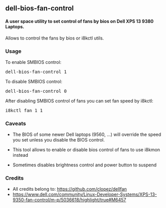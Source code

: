 ## dell-bios-fan-control

#### A user space utility to set control of fans by bios on Dell XPS 13 9380 Laptops.

Allows to control the fans by bios or i8kctl utils.

  

### Usage

To enable SMBIOS control:

<pre>
dell-bios-fan-control 1
</pre>

To disable SMBIOS control:

<pre>
dell-bios-fan-control 0
</pre>

After disabling SMBIOS control of fans you can set fan speed by i8kctl:

<pre>
i8kctl fan 1 1
</pre>

  

### Caveats

* The BIOS of some newer Dell laptops (9560, ...)
  will override the speed you set unless you disable the BIOS control.

* This tool allows to enable or disable bios control of fans to
  use i8kmon instead

* Sometimes disables brightness control and power button to suspend 

### Credits

* All credits belong to: https://github.com/clopez/dellfan
* https://www.dell.com/community/Linux-Developer-Systems/XPS-13-9350-fan-control/m-p/5036618/highlight/true#M6457
